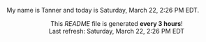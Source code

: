 My name is Tanner and today is Saturday, March 22, 2:26 PM EDT.

<p align="center">This <i>README</i> file is generated <b>every 3 hours</b>!</br>Last refresh: Saturday, March 22, 2:26 PM EDT<br /></p>
